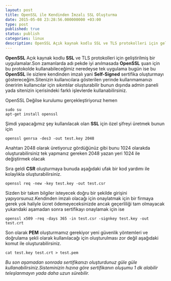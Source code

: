 ```yaml
---
layout: post
title: OpenSSL ile Kendinden İmzalı SSL Oluşturma
date: 2015-05-08 23:28:56.000000000 +03:00
type: post
published: true
status: publish
categories: linux
description: OpenSSL Açık kaynak kodlu SSL ve TLS protokolleri için geliştirilmiş bir uygulamalar.Son zamanlarda adı pekde iyi anılmasada OpenSSL şuan için bu protokolde
---
```


**OpenSSL** Açık kaynak kodlu **SSL** ve TLS protokolleri için geliştirilmiş bir uygulamalar.Son zamanlarda adı pekde iyi anılmasada **OpenSSL** şuan için bu protokolde kullanabileceğimiz neredeyse tek uygulama bugün ise bu **OpenSSL** ile sizlere kendinden imzalı yani **Self-Signed** sertifika oluşturmayı göstereceğim.Sitenizin kullanıcılara gösterilen yerinde kullanmamanızı öneririm kullanıcılar için sıkıntılar oluşturabilir bunun dışında admin paneli yada sitenizin içerisindeki farklı işlevlerde kullanabilirsiniz.

OpenSSL Değilse kurulumu gerçekleştiriyoruz hemen

    sudo su
    apt-get install openssl

Şimdi yapacağımız şey kullanılacak olan **SSL** için özel şifreyi üretmek bunun için

    openssl genrsa -des3 -out test.key 2048

Anahtarı 2048 olarak üretiyoruz gördüğünüz gibi bunu 1024 olarakda oluşturabilirsiniz tek yapmanız gereken 2048 yazan yeri 1024 ile değiştirmek olacak

Sıra geldi **CSR** oluşturmaya bunuda aşağıdaki ufak bir kod yardımı ile kolaylıkla oluşturabilirsiniz.

    openssl req -new -key test.key -out test.csr

Sizden bir takım bilgiler isteyecek doğru bir şekilde girişini yapıyorsunuz.Kendinden imzalı olacağı için onaylatmak için bir firmaya gerek yok haliyle ücret ödemeyeceksinizde ancak geçerliliği tam olmayacak yukarıdaki aşamadan sonra sertifikayı onaylamak için ise

    openssl x509 -req -days 365 -in test.csr -signkey test.key -out test.crt

Son olarak **PEM** oluşturmamız gerekiyor yeni güvenlik yöntemleri ve doğrulama şekli olarak kullanılacağı için oluşturulması zor değil aşağıdaki komut ile oluşturabilirsiniz.

    cat test.key test.crt > test.pem

_Bu son aşamadan sonrada sertifikanızı oluşturdunuz güle güle kullanabilirsiniz.Sisteminizin hızına göre sertifikanın oluşumu 1 dk alabilir teleşlanmayın yada daha uzun sürebilir._
